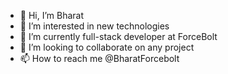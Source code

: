 - 👋 Hi, I’m Bharat
- 👀 I’m interested in new technologies
- 🌱 I’m currently full-stack developer at ForceBolt
- 💞️ I’m looking to collaborate on any project
- 📫 How to reach me @BharatForcebolt

<!---
BharatForcebolt/BharatForcebolt is a ✨ special ✨ repository because its `README.md` (this file) appears on your GitHub profile.
You can click the Preview link to take a look at your changes.
--->
